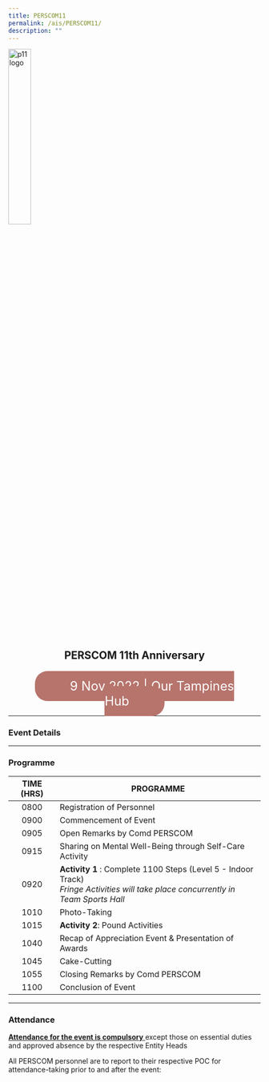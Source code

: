 ```yaml
---
title: PERSCOM11
permalink: /ais/PERSCOM11/
description: ""
---
```

<image src="/images/PERSCOM11_RSC/P11_LOGO.png" alt="p11 logo" style="width:30%" />

<center>
	<h2> PERSCOM 11th Anniversary </h2>
	<br>
	<span style="font-size:180%; border-radius:25px; color:#ffffff; background-color: #b6746c; padding:15px 70px"> 
		9 Nov 2022 | Our Tampines Hub
	</span>
</center>

<hr>

### Event Details




<hr>

### Programme

| TIME (HRS) | PROGRAMME |
| :----------: | -------------- |
| 0800 | Registration of Personnel |
| 0900 | Commencement of Event |
| 0905 | Open Remarks by Comd PERSCOM |
| 0915 | Sharing on Mental Well-Being through Self-Care Activity |
| 0920 | **Activity 1** : Complete 1100 Steps (Level 5 - Indoor Track) <br>*Fringe Activities will take place concurrently in Team Sports Hall* |
| 1010 | Photo-Taking |
| 1015 | **Activity 2**: Pound Activities |
| 1040 | Recap of Appreciation Event & Presentation of Awards |
| 1045 | Cake-Cutting |
| 1055 | Closing Remarks by Comd PERSCOM |
| 1100 | Conclusion of Event |


<hr>

### Attendance

<u> **Attendance for the event is compulsory** </u> except those on essential duties and approved absence by the respective Entity Heads

All PERSCOM personnel are to report to their respective POC for attendance-taking prior to and after the event: